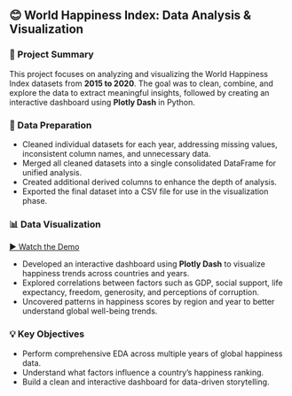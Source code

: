 <h2>😊 World Happiness Index: Data Analysis & Visualization</h2>

<h3>📌 Project Summary</h3>
<p>
This project focuses on analyzing and visualizing the World Happiness Index datasets from <b>2015 to 2020</b>. 
The goal was to clean, combine, and explore the data to extract meaningful insights, followed by creating an interactive dashboard using <b>Plotly Dash</b> in Python.
</p>

<h3>🧹 Data Preparation</h3>
<ul>
  <li>Cleaned individual datasets for each year, addressing missing values, inconsistent column names, and unnecessary data.</li>
  <li>Merged all cleaned datasets into a single consolidated DataFrame for unified analysis.</li>
  <li>Created additional derived columns to enhance the depth of analysis.</li>
  <li>Exported the final dataset into a CSV file for use in the visualization phase.</li>
</ul>

<h3>📊 Data Visualization</h3> 

[▶️ Watch the Demo](./Demo/)
<ul>
  <li>Developed an interactive dashboard using <b>Plotly Dash</b> to visualize happiness trends across countries and years.</li>
  <li>Explored correlations between factors such as GDP, social support, life expectancy, freedom, generosity, and perceptions of corruption.</li>
  <li>Uncovered patterns in happiness scores by region and year to better understand global well-being trends.</li>
</ul>

<h3>💡 Key Objectives</h3>
<ul>
  <li>Perform comprehensive EDA across multiple years of global happiness data.</li>
  <li>Understand what factors influence a country’s happiness ranking.</li>
  <li>Build a clean and interactive dashboard for data-driven storytelling.</li>
</ul>
